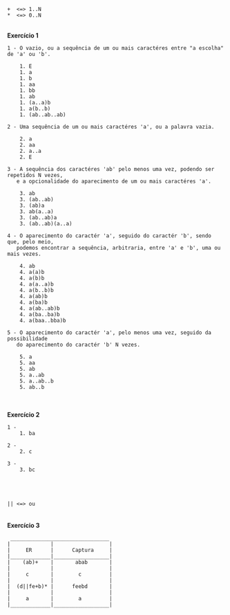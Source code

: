 ```
+  <=> 1..N
*  <=> 0..N
```
\
**Exercício 1**
```
1 - O vazio, ou a sequência de um ou mais caractéres entre "a escolha" de 'a' ou 'b'.

    1. E
    1. a
    1. b
    1. aa
    1. bb
    1. ab
    1. (a..a)b
    1. a(b..b)
    1. (ab..ab..ab)
```
```
2 - Uma sequência de um ou mais caractéres 'a', ou a palavra vazia.

    2. a
    2. aa
    2. a..a
    2. E
```
```
3 - A sequência dos caractéres 'ab' pelo menos uma vez, podendo ser repetidos N vezes,
   e a opcionalidade do aparecimento de um ou mais caractéres 'a'.

    3. ab
    3. (ab..ab)
    3. (ab)a
    3. ab(a..a)
    3. (ab..ab)a
    3. (ab..ab)(a..a)
```
```
4 - O aparecimento do caractér 'a', seguido do caractér 'b', sendo que, pelo meio,
   podemos encontrar a sequência, arbitraria, entre 'a' e 'b', uma ou mais vezes.

    4. ab
    4. a(a)b
    4. a(b)b
    4. a(a..a)b
    4. a(b..b)b
    4. a(ab)b
    4. a(ba)b
    4. a(ab..ab)b
    4. a(ba..ba)b
    4. a(baa..bba)b
```
```
5 - O aparecimento do caractér 'a', pelo menos uma vez, seguido da possibilidade
   do aparecimento do caractér 'b' N vezes.

    5. a
    5. aa
    5. ab
    5. a..ab
    5. a..ab..b
    5. ab..b
```
\
\
**Exercício 2**
```
1 -
    1. ba
```
```
2 -
    2. c
```
```
3 -
    3. bc
```
\
\
\
```|| <=> ou```\
\
\
**Exercício 3**
```
 ________________________________
|             |                  |
|     ER      |      Captura     |
|_____________|__________________|
|    (ab)+    |       abab       |
|             |                  |
|     c       |        c         |
|             |                  |
|  (d||fe+b)* |      feebd       |
|             |                  |
|     a       |        a         |
|_____________|__________________|
```
